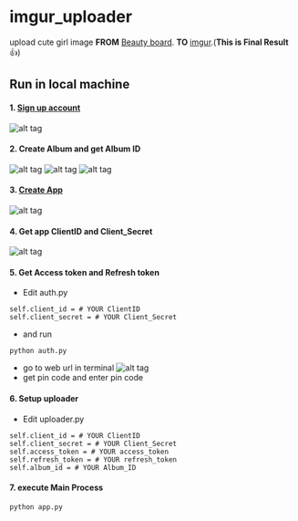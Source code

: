 # imgur_uploader



upload cute girl image **FROM** [Beauty board](https://www.ptt.cc/bbs/index.html/).
**TO** [imgur](https://imgur.com/a/8y0utle/).(**This is Final Result**:+1:)



## Run in local machine 

#### 1. [Sign up account](https://imgur.com/)
![alt tag](https://i.imgur.com/RiqQcON.png)


#### 2. Create Album and get Album ID
![alt tag](https://i.imgur.com/DWVrkpV.png)
![alt tag](https://i.imgur.com/O15Aqpx.png)
![alt tag](https://i.imgur.com/795KxSV.png)


#### 3. [Create App](https://api.imgur.com/oauth2/addclient)
![alt tag](https://i.imgur.com/ZZyL4gh.png)


#### 4. Get app ClientID and Client_Secret
![alt tag](https://i.imgur.com/o8KD2br.png)


#### 5. Get Access token and Refresh token
- Edit auth.py
```
self.client_id = # YOUR ClientID
self.client_secret = # YOUR Client_Secret
```
- and run
```
python auth.py
```
- go to web url in terminal
![alt tag](https://i.imgur.com/ZRtnEJB.png)
- get pin code and enter pin code

#### 6. Setup uploader
- Edit uploader.py
```
self.client_id = # YOUR ClientID
self.client_secret = # YOUR Client_Secret
self.access_token = # YOUR access_token
self.refresh_token = # YOUR refresh_token
self.album_id = # YOUR Album_ID   
```
    
#### 7. execute Main Process
```
python app.py
```
